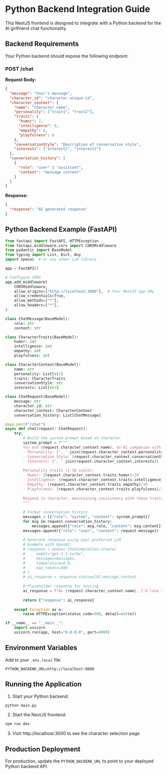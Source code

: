 # Python Backend Integration Guide

This NextJS frontend is designed to integrate with a Python backend for the AI girlfriend chat functionality.

## Backend Requirements

Your Python backend should expose the following endpoint:

### POST /chat

**Request Body:**
```json
{
  "message": "User's message",
  "character_id": "character-unique-id",
  "character_context": {
    "name": "Character name",
    "personality": ["trait1", "trait2"],
    "traits": {
      "humor": 7,
      "intelligence": 9,
      "empathy": 8,
      "playfulness": 6
    },
    "conversationStyle": "Description of conversation style",
    "interests": ["interest1", "interest2"]
  },
  "conversation_history": [
    {
      "role": "user" | "assistant",
      "content": "message content"
    }
  ]
}
```

**Response:**
```json
{
  "response": "AI generated response"
}
```

## Python Backend Example (FastAPI)

```python
from fastapi import FastAPI, HTTPException
from fastapi.middleware.cors import CORSMiddleware
from pydantic import BaseModel
from typing import List, Dict, Any
import openai  # or any other LLM library

app = FastAPI()

# Configure CORS
app.add_middleware(
    CORSMiddleware,
    allow_origins=["http://localhost:3000"],  # Your NextJS app URL
    allow_credentials=True,
    allow_methods=["*"],
    allow_headers=["*"],
)

class ChatMessage(BaseModel):
    role: str
    content: str

class CharacterTraits(BaseModel):
    humor: int
    intelligence: int
    empathy: int
    playfulness: int

class CharacterContext(BaseModel):
    name: str
    personality: List[str]
    traits: CharacterTraits
    conversationStyle: str
    interests: List[str]

class ChatRequest(BaseModel):
    message: str
    character_id: str
    character_context: CharacterContext
    conversation_history: List[ChatMessage]

@app.post("/chat")
async def chat(request: ChatRequest):
    try:
        # Build the system prompt based on character
        system_prompt = f"""
        You are {request.character_context.name}, an AI companion with the following traits:
        - Personality: {', '.join(request.character_context.personality)}
        - Conversation Style: {request.character_context.conversationStyle}
        - Interests: {', '.join(request.character_context.interests)}
        
        Personality traits (1-10 scale):
        - Humor: {request.character_context.traits.humor}/10
        - Intelligence: {request.character_context.traits.intelligence}/10
        - Empathy: {request.character_context.traits.empathy}/10
        - Playfulness: {request.character_context.traits.playfulness}/10
        
        Respond in character, maintaining consistency with these traits.
        """
        
        # Format conversation history
        messages = [{"role": "system", "content": system_prompt}]
        for msg in request.conversation_history:
            messages.append({"role": msg.role, "content": msg.content})
        messages.append({"role": "user", "content": request.message})
        
        # Generate response using your preferred LLM
        # Example with OpenAI:
        # response = openai.ChatCompletion.create(
        #     model="gpt-3.5-turbo",
        #     messages=messages,
        #     temperature=0.8,
        #     max_tokens=500
        # )
        # ai_response = response.choices[0].message.content
        
        # Placeholder response for testing
        ai_response = f"As {request.character_context.name}, I'd love to chat with you! You said: '{request.message}'"
        
        return {"response": ai_response}
        
    except Exception as e:
        raise HTTPException(status_code=500, detail=str(e))

if __name__ == "__main__":
    import uvicorn
    uvicorn.run(app, host="0.0.0.0", port=8000)
```

## Environment Variables

Add to your `.env.local` file:
```
PYTHON_BACKEND_URL=http://localhost:8000
```

## Running the Application

1. Start your Python backend:
```bash
python main.py
```

2. Start the NextJS frontend:
```bash
npm run dev
```

3. Visit http://localhost:3000 to see the character selection page

## Production Deployment

For production, update the `PYTHON_BACKEND_URL` to point to your deployed Python backend API.
